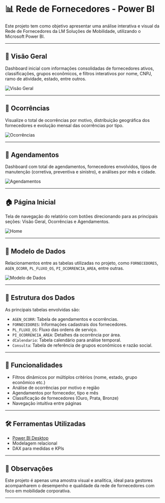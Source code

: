 # 📊 Rede de Fornecedores - Power BI

Este projeto tem como objetivo apresentar uma análise interativa e visual da Rede de Fornecedores da LM Soluções de Mobilidade, utilizando o Microsoft Power BI.

---

## 🔎 Visão Geral

Dashboard inicial com informações consolidadas de fornecedores ativos, classificações, grupos econômicos, e filtros interativos por nome, CNPJ, ramo de atividade, estado, entre outros.

![Visão Geral](https://github.com/user-attachments/assets/21dc691a-2ec5-455c-bc7f-fc53e1e92771)

---

## 📍 Ocorrências

Visualize o total de ocorrências por motivo, distribuição geográfica dos fornecedores e evolução mensal das ocorrências por tipo.

![Ocorrências](https://github.com/user-attachments/assets/f6912366-7b34-4801-8c30-b3f6000c9854)

---

## 📅 Agendamentos

Dashboard com total de agendamentos, fornecedores envolvidos, tipos de manutenção (corretiva, preventiva e sinistro), e análises por mês e cidade.

![Agendamentos](https://github.com/user-attachments/assets/050376c4-c100-43cb-bf46-3cab6789dc05)

---

## 🏠 Página Inicial

Tela de navegação do relatório com botões direcionando para as principais seções: Visão Geral, Ocorrências e Agendamentos.

![Home](https://github.com/user-attachments/assets/44bd2d89-9afa-4703-88f4-c9f05f139452)

---

## 🧩 Modelo de Dados

Relacionamentos entre as tabelas utilizadas no projeto, como `FORNECEDORES`, `AGEN_OCORR`, `PL_FLUXO_OS`, `PI_OCORRENCIA_AREA`, entre outras.

![Modelo de Dados](https://github.com/user-attachments/assets/fe6ff49d-b6dc-4827-9169-e6d56c78e9ee)

---

## 📁 Estrutura dos Dados

As principais tabelas envolvidas são:

- `AGEN_OCORR`: Tabela de agendamentos e ocorrências.
- `FORNECEDORES`: Informações cadastrais dos fornecedores.
- `PL_FLUXO_OS`: Fluxo das ordens de serviço.
- `PI_OCORRENCIA_AREA`: Detalhes da ocorrência por área.
- `dCalendario`: Tabela calendário para análise temporal.
- `Consulta`: Tabela de referência de grupos econômicos e razão social.

---

## 🚀 Funcionalidades

- Filtros dinâmicos por múltiplos critérios (nome, estado, grupo econômico etc.)
- Análise de ocorrências por motivo e região
- Agendamentos por fornecedor, tipo e mês
- Classificação de fornecedores (Ouro, Prata, Bronze)
- Navegação intuitiva entre páginas

---

## 🛠️ Ferramentas Utilizadas

- [Power BI Desktop](https://powerbi.microsoft.com/)
- Modelagem relacional
- DAX para medidas e KPIs

---

## 📌 Observações

Este projeto é apenas uma amostra visual e analítica, ideal para gestores acompanharem o desempenho e qualidade da rede de fornecedores com foco em mobilidade corporativa.

---


